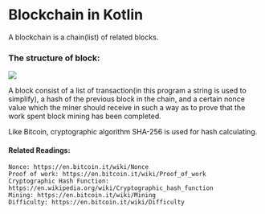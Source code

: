 # Blockchain in Kotlin

A blockchain is a chain(list) of related blocks. 

### The structure of block:
![](https://miro.medium.com/max/1364/1*l3q104r2txeX7fC7dLOQUQ.png)

A block consist of a list of transaction(in this program a string is used to simplify),
a hash of the previous block in the chain, and a certain nonce value 
which the miner should receive in such a way as to prove that the work spent
block mining has been completed.

Like Bitcoin, cryptographic algorithm SHA-256 is used for hash calculating.

#### Related Readings:
``````
Nonce: https://en.bitcoin.it/wiki/Nonce
Proof of work: https://en.bitcoin.it/wiki/Proof_of_work
Cryptographic Hash Function: https://en.wikipedia.org/wiki/Cryptographic_hash_function
Mining: https://en.bitcoin.it/wiki/Mining
Difficulty: https://en.bitcoin.it/wiki/Difficulty
